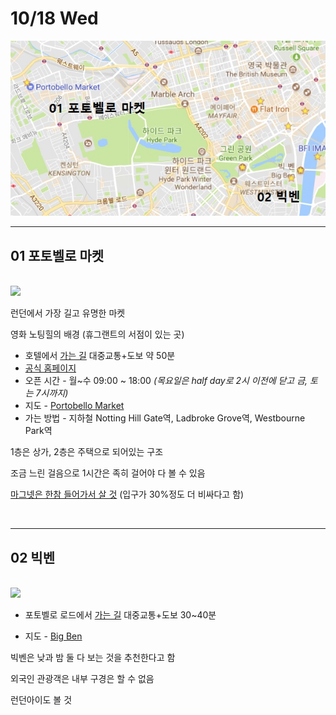 10/18 Wed
=========
<img src="https://github.com/jiyun075/uk-trip/blob/master/day1.jpg?raw=true" width="600"></img>
<hr>

01 포토벨로 마켓
--------------------

<br />
<img src="http://shopportobello.co.uk/wp-content/uploads/2012/04/slider-road-e1360109873590.jpg" width="600"></img>
<br />

런던에서 가장 길고 유명한 마켓

영화 노팅힐의 배경 (휴그랜트의 서점이 있는 곳)

+ 호텔에서 [가는 길](https://www.google.co.kr/maps/dir/Wembley,+United+Kingdom/Portobello+Market,+Portobello+Road,+London,+United+Kingdom/@51.5341021,-0.3291497,12z/data=!3m1!4b1!4m13!4m12!1m5!1m1!1s0x4876116207a6d0bd:0xaf7016a2cadb21e4!2m2!1d-0.3048409!2d51.550501!1m5!1m1!1s0x4876101ddc79b15b:0x2361a2168c4a6479!2m2!1d-0.204917!2d51.5162168) 대중교통+도보 약 50분
+ [공식 홈페이지](http://shopportobello.co.uk/)
+ 오픈 시간 \- 월~수 09:00 ~ 18:00 *(목요일은 half day로 2시 이전에 닫고 금, 토는 7시까지)*
+ 지도 \- [Portobello Market](https://www.google.co.kr/maps/place/Portobello+Market/@51.5144624,-0.2056189,17z/data=!4m13!1m7!3m6!1s0x48760fe272802dfd:0x8336b1ad20d5c558!2sAdmiral+Vernon+Antique+Market,+141-149+Portobello+Rd,+London+W11+2DY+%EC%98%81%EA%B5%AD!3b1!8m2!3d51.514377!4d-0.2042346!3m4!1s0x4876101ddc79b15b:0x2361a2168c4a6479!8m2!3d51.5162168!4d-0.204917)
+ 가는 방법 \- 지하철 Notting Hill Gate역, Ladbroke Grove역, Westbourne Park역

1층은 상가, 2층은 주택으로 되어있는 구조

조금 느린 걸음으로 1시간은 족히 걸어야 다 볼 수 있음

<u>마그넷은 한참 들어가서 살 것</u> (입구가 30%정도 더 비싸다고 함)

<br />
<hr>

02 빅벤
-----------

<br />
<img src="https://assets.londonist.com/uploads/2016/08/i875/westminster.jpg" width="600"></img>
<br />


+ 포토벨로 로드에서 [가는 길](https://www.google.co.kr/maps/dir/%ED%8F%AC%ED%86%A0%EB%B2%A8%EB%A1%9C+%EB%A1%9C%EB%93%9C/%EC%98%81%EA%B5%AD+%EB%9F%B0%EB%8D%98+%EB%B9%85+%EB%B2%A4/@51.5123299,-0.2373444,12z/data=!4m14!4m13!1m5!1m1!1s0x4876101dd3acf887:0x746efd832aefe805!2m2!1d-0.2058864!2d51.5170287!1m5!1m1!1s0x487604c38c8cd1d9:0xb78f2474b9a45aa9!2m2!1d-0.1246254!2d51.5007292!5i2) 대중교통+도보 30~40분

+ 지도 \- [Big Ben](https://www.google.co.kr/maps/place/%EB%B9%85+%EB%B2%A4/@51.5007292,-0.1268087,17z/data=!3m1!4b1!4m5!3m4!1s0x487604c38c8cd1d9:0xb78f2474b9a45aa9!8m2!3d51.5007292!4d-0.1246254)

빅벤은 낮과 밤 둘 다 보는 것을 추천한다고 함

외국인 관광객은 내부 구경은 할 수 없음

런던아이도 볼 것

